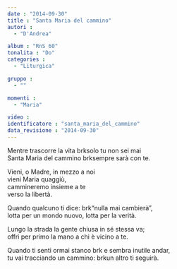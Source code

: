 ```yaml
---
date : "2014-09-30"
title : "Santa Maria del cammino"
autori : 
  - "D'Andrea"

album : "RnS 60"
tonalita : "Do"
categories : 
  - "Liturgica"

gruppo : 
  - ""

momenti : 
  - "Maria"

video : 
identificatore : "santa_maria_del_cammino"
data_revisione : "2014-09-30"
---
```

  
  
Mentre trascorre la vita brksolo tu non sei mai   
Santa Maria del cammino brksempre sarà con te.   
  
  
Vieni, o Madre, in mezzo a noi  
vieni Maria quaggiù,   
cammineremo insieme a te  
verso la libertà.  
  
  
Quando qualcuno ti dice: brk“nulla mai cambierà”,   
lotta per un mondo nuovo, lotta per la verità.   
  
  
Lungo la strada la gente chiusa in sé stessa va;   
offri per primo la mano a chi è vicino a te.   
  
  
Quando ti senti ormai stanco brk e sembra inutile andar,   
tu vai tracciando un cammino: brkun altro ti seguirà.   
  
